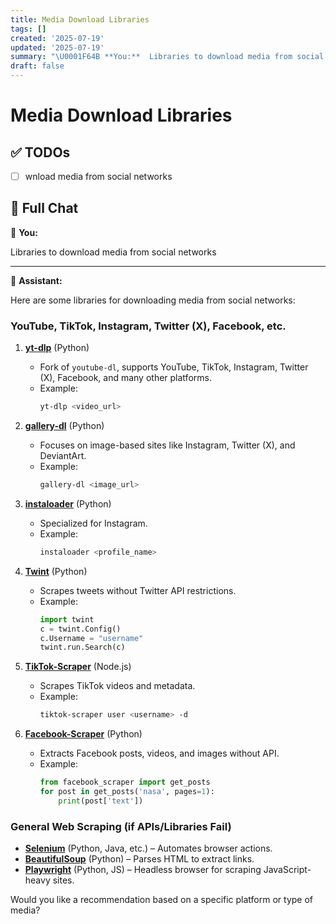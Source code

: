 ```yaml
---
title: Media Download Libraries
tags: []
created: '2025-07-19'
updated: '2025-07-19'
summary: "\U0001F64B **You:**  Libraries to download media from social networks"
draft: false
---
```


# Media Download Libraries

## ✅ TODOs
- [ ] wnload media from social networks

## 🧠 Full Chat

🙋 **You:**

Libraries to download media from social networks

---

🤖 **Assistant:**

Here are some libraries for downloading media from social networks:

### **YouTube, TikTok, Instagram, Twitter (X), Facebook, etc.**
1. **[yt-dlp](https://github.com/yt-dlp/yt-dlp)** (Python)  
   - Fork of `youtube-dl`, supports YouTube, TikTok, Instagram, Twitter (X), Facebook, and many other platforms.  
   - Example:  
     ```sh
     yt-dlp <video_url>
     ```

2. **[gallery-dl](https://github.com/mikf/gallery-dl)** (Python)  
   - Focuses on image-based sites like Instagram, Twitter (X), and DeviantArt.  
   - Example:  
     ```sh
     gallery-dl <image_url>
     ```

3. **[instaloader](https://github.com/instaloader/instaloader)** (Python)  
   - Specialized for Instagram.  
   - Example:  
     ```sh
     instaloader <profile_name>
     ```

4. **[Twint](https://github.com/twintproject/twint)** (Python)  
   - Scrapes tweets without Twitter API restrictions.  
   - Example:  
     ```python
     import twint
     c = twint.Config()
     c.Username = "username"
     twint.run.Search(c)
     ```

5. **[TikTok-Scraper](https://github.com/drawrowfly/tiktok-scraper)** (Node.js)  
   - Scrapes TikTok videos and metadata.  
   - Example:  
     ```sh
     tiktok-scraper user <username> -d
     ```

6. **[Facebook-Scraper](https://github.com/kevinzg/facebook-scraper)** (Python)  
   - Extracts Facebook posts, videos, and images without API.  
   - Example:  
     ```python
     from facebook_scraper import get_posts
     for post in get_posts('nasa', pages=1):
         print(post['text'])
     ```

### **General Web Scraping (if APIs/Libraries Fail)**
- **[Selenium](https://www.selenium.dev/)** (Python, Java, etc.) – Automates browser actions.  
- **[BeautifulSoup](https://www.crummy.com/software/BeautifulSoup/)** (Python) – Parses HTML to extract links.  
- **[Playwright](https://playwright.dev/)** (Python, JS) – Headless browser for scraping JavaScript-heavy sites.  

Would you like a recommendation based on a specific platform or type of media?